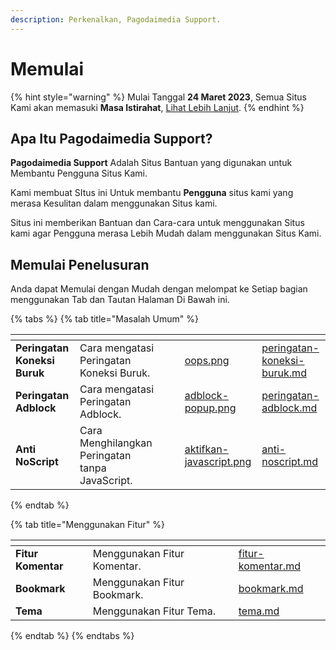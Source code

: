 ```yaml
---
description: Perkenalkan, Pagodaimedia Support.
---
```


# Memulai

{% hint style="warning" %}
Mulai Tanggal **24 Maret 2023**, Semua Situs Kami akan memasuki **Masa Istirahat**, [Lihat Lebih Lanjut](pemberitahuan.md).
{% endhint %}

## Apa Itu Pagodaimedia Support?

**Pagodaimedia Support** Adalah Situs Bantuan yang digunakan untuk Membantu Pengguna Situs Kami.

Kami membuat SItus ini Untuk membantu **Pengguna** situs kami yang merasa Kesulitan dalam menggunakan Situs kami.

Situs ini memberikan Bantuan dan Cara-cara untuk menggunakan Situs kami agar Pengguna merasa Lebih Mudah dalam menggunakan Situs Kami.

## Memulai Penelusuran

Anda dapat Memulai dengan Mudah dengan melompat ke Setiap bagian menggunakan Tab dan Tautan Halaman Di Bawah ini.

{% tabs %}
{% tab title="Masalah Umum" %}
<table data-view="cards"><thead><tr><th></th><th></th><th></th><th data-hidden></th><th data-hidden data-card-cover data-type="files"></th><th data-hidden data-card-target data-type="content-ref"></th></tr></thead><tbody><tr><td><strong>Peringatan Koneksi Buruk</strong></td><td>Cara mengatasi Peringatan Koneksi Buruk.</td><td></td><td></td><td><a href=".gitbook/assets/oops.png">oops.png</a></td><td><a href="masalah-umum/peringatan-koneksi-buruk.md">peringatan-koneksi-buruk.md</a></td></tr><tr><td><strong>Peringatan Adblock</strong></td><td>Cara mengatasi Peringatan Adblock.</td><td></td><td></td><td><a href=".gitbook/assets/adblock-popup.png">adblock-popup.png</a></td><td><a href="masalah-umum/peringatan-adblock.md">peringatan-adblock.md</a></td></tr><tr><td><strong>Anti NoScript</strong></td><td>Cara Menghilangkan Peringatan tanpa JavaScript.</td><td></td><td></td><td><a href=".gitbook/assets/aktifkan-javascript.png">aktifkan-javascript.png</a></td><td><a href="masalah-umum/anti-noscript.md">anti-noscript.md</a></td></tr></tbody></table>
{% endtab %}

{% tab title="Menggunakan Fitur" %}
<table data-view="cards"><thead><tr><th></th><th></th><th></th><th data-hidden data-card-target data-type="content-ref"></th></tr></thead><tbody><tr><td><strong>Fitur Komentar</strong></td><td>Menggunakan Fitur Komentar.</td><td></td><td><a href="fitur/fitur-komentar.md">fitur-komentar.md</a></td></tr><tr><td><strong>Bookmark</strong></td><td>Menggunakan Fitur Bookmark.</td><td></td><td><a href="fitur/bookmark.md">bookmark.md</a></td></tr><tr><td><strong>Tema</strong></td><td>Menggunakan Fitur Tema.</td><td></td><td><a href="fitur/tema.md">tema.md</a></td></tr></tbody></table>
{% endtab %}
{% endtabs %}
